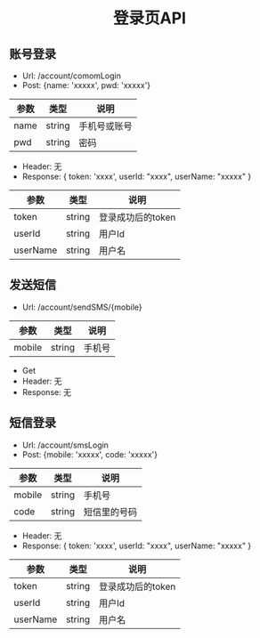 # <center>登录页API</center>
## 账号登录
- Url: /account/comomLogin
- Post: {name: 'xxxxx', pwd: 'xxxxx'}

| 参数 | 类型 | 说明 |
| --- | --- | --- |
| name | string | 手机号或账号 |
| pwd | string | 密码 |
- Header: 无
- Response: { token: 'xxxx', userId: "xxxx", userName: "xxxxx" }

| 参数 | 类型 | 说明 |
| --- | --- | --- |
| token | string | 登录成功后的token |
| userId | string | 用户Id |
| userName | string | 用户名 |

## 发送短信
- Url: /account/sendSMS/{mobile}

| 参数 | 类型 | 说明 |
| --- | --- | --- |
| mobile | string | 手机号 |

- Get
- Header: 无
- Response: 无

## 短信登录
- Url: /account/smsLogin
- Post: {mobile: 'xxxxx', code: 'xxxxx'}
  
| 参数 | 类型 | 说明 |
| --- | --- | --- |
| mobile | string | 手机号 |
| code | string | 短信里的号码 |
- Header: 无
- Response: { token: 'xxxx', userId: "xxxx", userName: "xxxxx" }

| 参数 | 类型 | 说明 |
| --- | --- | --- |
| token | string | 登录成功后的token |
| userId | string | 用户Id |
| userName | string | 用户名 |